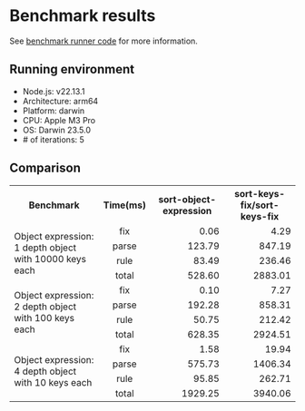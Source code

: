 # Benchmark results

See [benchmark runner code](run.js) for more information.

## Running environment

- Node.js: v22.13.1
- Architecture: arm64
- Platform: darwin
- CPU: Apple M3 Pro
- OS: Darwin 23.5.0
- \# of iterations: 5

## Comparison

<table><tr><th style="text-align:center;">Benchmark</th><th style="text-align:center;">Time(ms)</th><th style="text-align:center;">sort-object-expression</th><th style="text-align:center;">sort-keys-fix/sort-keys-fix</th></tr><tr><td rowspan="4">Object expression:<br/>1 depth object with 10000 keys each</td><td style="text-align:center";>fix</td><td style="text-align:end";>0.06</td><td style="text-align:end";>4.29</td></tr><tr><td style="text-align:center";>parse</td><td style="text-align:end";>123.79</td><td style="text-align:end";>847.19</td></tr><tr><td style="text-align:center";>rule</td><td style="text-align:end";>83.49</td><td style="text-align:end";>236.46</td></tr><tr><td style="text-align:center";>total</td><td style="text-align:end";>528.60</td><td style="text-align:end";>2883.01</td></tr><tr><td rowspan="4">Object expression:<br/>2 depth object with 100 keys each</td><td style="text-align:center";>fix</td><td style="text-align:end";>0.10</td><td style="text-align:end";>7.27</td></tr><tr><td style="text-align:center";>parse</td><td style="text-align:end";>192.28</td><td style="text-align:end";>858.31</td></tr><tr><td style="text-align:center";>rule</td><td style="text-align:end";>50.75</td><td style="text-align:end";>212.42</td></tr><tr><td style="text-align:center";>total</td><td style="text-align:end";>628.35</td><td style="text-align:end";>2924.51</td></tr><tr><td rowspan="4">Object expression:<br/>4 depth object with 10 keys each</td><td style="text-align:center";>fix</td><td style="text-align:end";>1.58</td><td style="text-align:end";>19.94</td></tr><tr><td style="text-align:center";>parse</td><td style="text-align:end";>575.73</td><td style="text-align:end";>1406.34</td></tr><tr><td style="text-align:center";>rule</td><td style="text-align:end";>95.85</td><td style="text-align:end";>262.71</td></tr><tr><td style="text-align:center";>total</td><td style="text-align:end";>1929.25</td><td style="text-align:end";>3940.06</td></tr></table>
